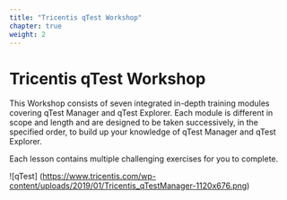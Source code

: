 ```yaml
---
title: "Tricentis qTest Workshop"
chapter: true
weight: 2
---
```


# Tricentis qTest Workshop

This Workshop consists of seven integrated in-depth training modules covering qTest Manager and qTest Explorer.
Each module is different in scope and length and are designed to be taken successively, in the specified order, to build up your knowledge of qTest Manager and
qTest Explorer. 

Each lesson contains multiple challenging exercises for you to complete.

![qTest] (https://www.tricentis.com/wp-content/uploads/2019/01/Tricentis_qTestManager-1120x676.png)
